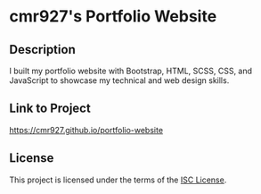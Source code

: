# cmr927's Portfolio Website

## Description
I built my portfolio website with Bootstrap, HTML, SCSS, CSS, and JavaScript to showcase my technical and web design skills.

## Link to Project
https://cmr927.github.io/portfolio-website

## License
This project is licensed under the terms of the [ISC License](https://opensource.org/licenses/ISC).
